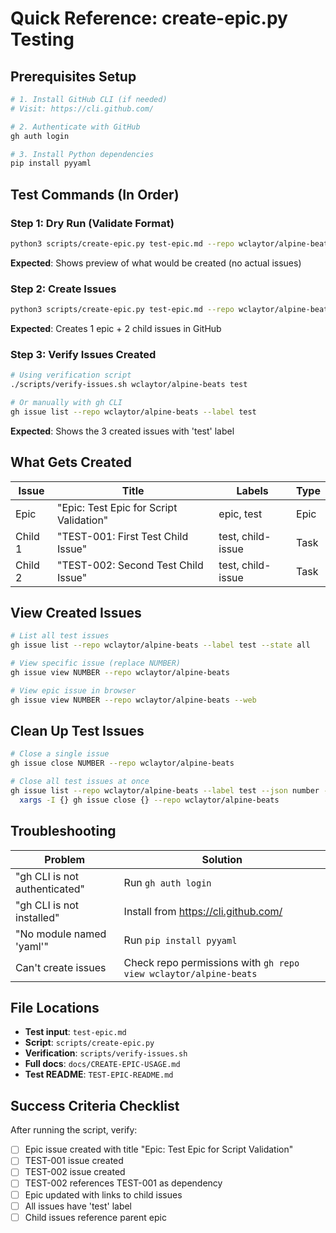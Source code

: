 # Quick Reference: create-epic.py Testing

## Prerequisites Setup

```bash
# 1. Install GitHub CLI (if needed)
# Visit: https://cli.github.com/

# 2. Authenticate with GitHub
gh auth login

# 3. Install Python dependencies
pip install pyyaml
```

## Test Commands (In Order)

### Step 1: Dry Run (Validate Format)
```bash
python3 scripts/create-epic.py test-epic.md --repo wclaytor/alpine-beats --dry-run
```
**Expected**: Shows preview of what would be created (no actual issues)

### Step 2: Create Issues
```bash
python3 scripts/create-epic.py test-epic.md --repo wclaytor/alpine-beats
```
**Expected**: Creates 1 epic + 2 child issues in GitHub

### Step 3: Verify Issues Created
```bash
# Using verification script
./scripts/verify-issues.sh wclaytor/alpine-beats test

# Or manually with gh CLI
gh issue list --repo wclaytor/alpine-beats --label test
```
**Expected**: Shows the 3 created issues with 'test' label

## What Gets Created

| Issue | Title | Labels | Type |
|-------|-------|--------|------|
| Epic | "Epic: Test Epic for Script Validation" | epic, test | Epic |
| Child 1 | "TEST-001: First Test Child Issue" | test, child-issue | Task |
| Child 2 | "TEST-002: Second Test Child Issue" | test, child-issue | Task |

## View Created Issues

```bash
# List all test issues
gh issue list --repo wclaytor/alpine-beats --label test --state all

# View specific issue (replace NUMBER)
gh issue view NUMBER --repo wclaytor/alpine-beats

# View epic issue in browser
gh issue view NUMBER --repo wclaytor/alpine-beats --web
```

## Clean Up Test Issues

```bash
# Close a single issue
gh issue close NUMBER --repo wclaytor/alpine-beats

# Close all test issues at once
gh issue list --repo wclaytor/alpine-beats --label test --json number --jq '.[].number' | \
  xargs -I {} gh issue close {} --repo wclaytor/alpine-beats
```

## Troubleshooting

| Problem | Solution |
|---------|----------|
| "gh CLI is not authenticated" | Run `gh auth login` |
| "gh CLI is not installed" | Install from https://cli.github.com/ |
| "No module named 'yaml'" | Run `pip install pyyaml` |
| Can't create issues | Check repo permissions with `gh repo view wclaytor/alpine-beats` |

## File Locations

- **Test input**: `test-epic.md`
- **Script**: `scripts/create-epic.py`
- **Verification**: `scripts/verify-issues.sh`
- **Full docs**: `docs/CREATE-EPIC-USAGE.md`
- **Test README**: `TEST-EPIC-README.md`

## Success Criteria Checklist

After running the script, verify:

- [ ] Epic issue created with title "Epic: Test Epic for Script Validation"
- [ ] TEST-001 issue created
- [ ] TEST-002 issue created
- [ ] TEST-002 references TEST-001 as dependency
- [ ] Epic updated with links to child issues
- [ ] All issues have 'test' label
- [ ] Child issues reference parent epic
